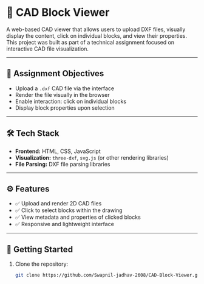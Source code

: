 # 🧱 CAD Block Viewer

A web-based CAD viewer that allows users to upload DXF files, visually display the content, click on individual blocks, and view their properties.  
This project was built as part of a technical assignment focused on interactive CAD file visualization.

---

## 🎯 Assignment Objectives

- Upload a `.dxf` CAD file via the interface
- Render the file visually in the browser
- Enable interaction: click on individual blocks
- Display block properties upon selection

---

## 🛠️ Tech Stack

- **Frontend:** HTML, CSS, JavaScript
- **Visualization:** `three-dxf`, `svg.js` (or other rendering libraries)
- **File Parsing:** DXF file parsing libraries

---

## ⚙️ Features

- ✅ Upload and render 2D CAD files
- ✅ Click to select blocks within the drawing
- ✅ View metadata and properties of clicked blocks
- ✅ Responsive and lightweight interface

---

## 🚀 Getting Started

1. Clone the repository:
   ```bash
   git clone https://github.com/Swapnil-jadhav-2608/CAD-Block-Viewer.git
